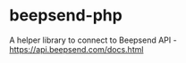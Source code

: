 beepsend-php
============

A helper library to connect to Beepsend API - https://api.beepsend.com/docs.html
